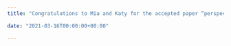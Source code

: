 ```yaml
---
title: "Congratulations to Mia and Katy for the accepted paper “perspective Charts” in Graphics Interface 2021"

date: "2021-03-16T00:00:00+00:00"

---
```


